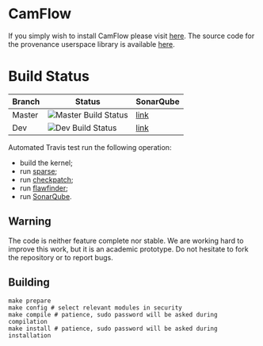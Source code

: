 # CamFlow

If you simply wish to install CamFlow please visit [here](https://github.com/CamFlow/camflow-install).
The source code for the provenance userspace library is available [here](https://github.com/CamFlow/camflow-provenance-lib).

# Build Status

| Branch | Status                                                                                  | SonarQube |
|--------|-----------------------------------------------------------------------------------------|-----------|
|Master | ![Master Build Status](https://api.travis-ci.org/CamFlow/camflow-dev.svg?branch=master)  |[link]()   |
| Dev    | ![Dev Build Status](https://api.travis-ci.org/CamFlow/camflow-dev.svg?branch=dev)       |[link](https://sonarqube.com/dashboard?id=camflow%3Adev%3Adev)   |

Automated Travis test run the following operation:
- build the kernel;
- run [sparse](https://sparse.wiki.kernel.org/index.php/Main_Page);
- run [checkpatch](https://kernelnewbies.org/CheckpatchTips);
- run [flawfinder](https://www.dwheeler.com/flawfinder/);
- run [SonarQube](https://sonarqube.com).

## Warning

The code is neither feature complete nor stable.
We are working hard to improve this work, but it is an academic prototype.
Do not hesitate to fork the repository or to report bugs.

## Building

```
make prepare
make config # select relevant modules in security
make compile # patience, sudo password will be asked during compilation
make install # patience, sudo password will be asked during installation
 ```
